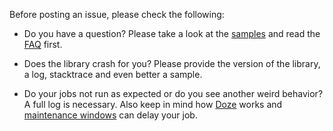 Before posting an issue, please check the following:

* Do you have a question? Please take a look at the [samples](https://github.com/evernote/android-job#usage) and read the [FAQ](FAQ.md) first.

* Does the library crash for you? Please provide the version of the library, a log, stacktrace and even better a sample.

* Do your jobs not run as expected or do you see another weird behavior? A full log is necessary. Also keep in mind how [Doze](https://developer.android.com/training/monitoring-device-state/doze-standby.html) works and [maintenance windows](https://speakerdeck.com/vrallev/scheduling-background-job-on-android-at-the-right-time-1?slide=59) can delay your job.
